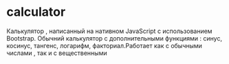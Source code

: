 # calculator
Калькулятор , написанный на нативном JavaScript с использованием Bootstrap.
Обычний калькулятор с дополнительными функциями : синус, косинус, тангенс, логарифм, факториал.Работает как с обычными числами , так и с вещественными
